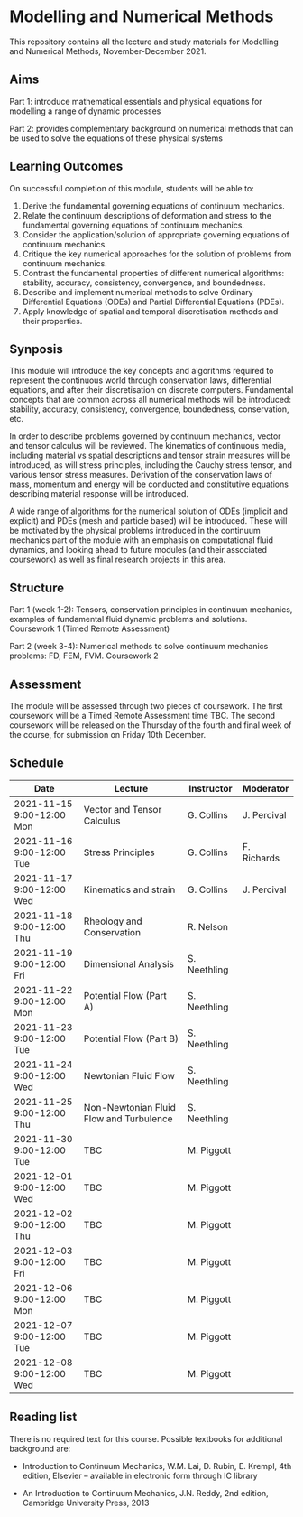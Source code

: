 # Modelling and Numerical Methods

This repository contains all the lecture and study materials for Modelling and Numerical Methods, November-December 2021.

## Aims

Part 1: introduce mathematical essentials and physical equations for modelling a range of dynamic processes 

Part 2: provides complementary background on numerical methods that can be used to solve the equations of these physical systems

## Learning Outcomes

On successful completion of this module, students will be able to:
1.    Derive the fundamental governing equations of continuum mechanics.
2.    Relate the continuum descriptions of deformation and stress to the fundamental governing equations of continuum mechanics.
3.    Consider the application/solution of appropriate governing equations of continuum mechanics.
4.    Critique the key numerical approaches for the solution of problems from continuum mechanics.
5.    Contrast the fundamental properties of different numerical algorithms: stability, accuracy, consistency, convergence, and boundedness.
6.    Describe and implement numerical methods to solve Ordinary Differential Equations (ODEs) and Partial Differential Equations (PDEs).
7.    Apply knowledge of spatial and temporal discretisation
methods and their properties.

## Synposis

This module will introduce the key concepts and algorithms required to represent the continuous world through conservation laws, differential equations, and after their discretisation on discrete computers.  Fundamental concepts that are common across all numerical methods will be introduced:  stability, accuracy, consistency, convergence, boundedness, conservation, etc. 

In order to describe problems governed by continuum mechanics, vector and tensor calculus will be reviewed. The kinematics of continuous media, including material vs spatial descriptions and tensor strain measures will be introduced, as will stress principles, including the Cauchy stress tensor, and various tensor stress measures. Derivation of the conservation laws of mass, momentum and energy will be conducted and constitutive equations describing material response will be introduced.

A wide range of algorithms for the numerical solution of ODEs (implicit and explicit) and PDEs (mesh and particle based) will be introduced.  These will be motivated by the physical problems introduced in the continuum mechanics part of the module with an emphasis on computational fluid dynamics, and looking ahead to future modules (and their associated coursework) as well as final research projects in this area.

## Structure

Part 1 (week 1-2): Tensors, conservation principles in continuum mechanics, examples of fundamental fluid dynamic problems and solutions. Coursework 1 (Timed Remote Assessment)

Part 2 (week 3-4): Numerical methods to solve continuum mechanics problems: FD, FEM, FVM. Coursework 2

## Assessment

The module will be assessed through two pieces of coursework. The first coursework will be a Timed Remote Assessment time TBC. The second coursework will be released on the Thursday of the fourth and final week of the course, for submission on Friday 10th December.  

## Schedule

|Date                      | Lecture                                 |Instructor    |Moderator   |
|--------------------------|-----------------------------------------|--------------|------------|
|2021-11-15 9:00-12:00 Mon | Vector and Tensor Calculus              | G. Collins   |J. Percival |
|2021-11-16 9:00-12:00 Tue | Stress Principles                       | G. Collins   |F. Richards |
|2021-11-17 9:00-12:00 Wed | Kinematics and strain                   | G. Collins   |J. Percival |
|2021-11-18 9:00-12:00 Thu | Rheology and Conservation               | R. Nelson    |            |
|2021-11-19 9:00-12:00 Fri | Dimensional Analysis                    | S. Neethling |            |
|2021-11-22 9:00-12:00 Mon | Potential Flow (Part A)                 | S. Neethling |            |
|2021-11-23 9:00-12:00 Tue | Potential Flow (Part B)                 | S. Neethling |            |
|2021-11-24 9:00-12:00 Wed | Newtonian Fluid Flow                    | S. Neethling |            |
|2021-11-25 9:00-12:00 Thu | Non-Newtonian Fluid Flow and Turbulence | S. Neethling |            |
|2021-11-30 9:00-12:00 Tue | TBC    |M. Piggott   |   |
|2021-12-01 9:00-12:00 Wed | TBC        |M. Piggott   |    |
|2021-12-02 9:00-12:00 Thu | TBC                            |M. Piggott   |    |
|2021-12-03 9:00-12:00 Fri | TBC      |M. Piggott   |  |
|2021-12-06 9:00-12:00 Mon | TBC |M. Piggott   |  |
|2021-12-07 9:00-12:00 Tue | TBC           |   M. Piggott     |            |
|2021-12-08 9:00-12:00 Wed | TBC |M. Piggott   |  |

## Reading list

There is no required text for this course. Possible textbooks for additional background are:

* Introduction to Continuum Mechanics, W.M. Lai, D. Rubin, E. Krempl, 4th edition, Elsevier – available in electronic form through IC library

* An Introduction to Continuum Mechanics, J.N. Reddy, 2nd edition,  Cambridge University Press, 2013
